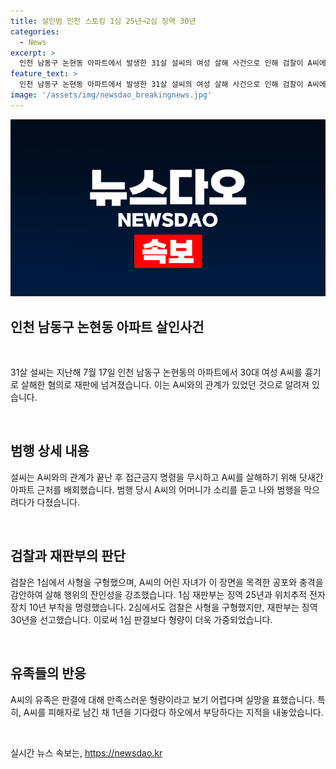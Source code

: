 ```yaml
---
title: 살인범 인천 스토킹 1심 25년→2심 징역 30년
categories:
  - News
excerpt: >
  인천 남동구 논현동 아파트에서 발생한 31살 설씨의 여성 살해 사건으로 인해 검찰이 A씨에 대해 1심에서 사형을 구형하였으며, 2심에서도 사형을 구형했고, 재판부는 징역 30년을 선고했습니다. 이에 유족들은 형량에 불만을 터뜨리며 피해자에게 만족스러운 형량이란 없다고 말했습니다. 살해는 계획적이고 잔혹하게 이루어졌다며 1심에서의 형량이 지나치게 가볍다고 지적했습니다.
feature_text: >
  인천 남동구 논현동 아파트에서 발생한 31살 설씨의 여성 살해 사건으로 인해 검찰이 A씨에 대해 1심에서 사형을 구형하였으며, 2심에서도 사형을 구형했고, 재판부는 징역 30년을 선고했습니다. 이에 유족들은 형량에 불만을 터뜨리며 피해자에게 만족스러운 형량이란 없다고 말했습니다. 살해는 계획적이고 잔혹하게 이루어졌다며 1심에서의 형량이 지나치게 가볍다고 지적했습니다.
image: '/assets/img/newsdao_breakingnews.jpg'
---
```


<p><img src="/assets/img/newsdao_breakingnews.jpg" alt="implanttips 속보" /></p>

<h2 data-ke-size="size26">인천 남동구 논현동 아파트 살인사건</h2>

<p data-ke-size="size16">&nbsp;</p>

<p>31살 설씨는 지난해 7월 17일 인천 남동구 논현동의 아파트에서 30대 여성 A씨를 흉기로 살해한 혐의로 재판에 넘겨졌습니다. 이는 A씨와의 관계가 있었던 것으로 알려져 있습니다.</p>

<p data-ke-size="size16">&nbsp;</p>

<h2 data-ke-size="size24">범행 상세 내용</h2>

<p data-ke-size="size16">설씨는 A씨와의 관계가 끝난 후 접근금지 명령을 무시하고 A씨를 살해하기 위해 닷새간 아파트 근처를 배회했습니다. 범행 당시 A씨의 어머니가 소리를 듣고 나와 범행을 막으려다가 다쳤습니다.</p>

<p data-ke-size="size16">&nbsp;</p>

<h2 data-ke-size="size24">검찰과 재판부의 판단</h2>

<p data-ke-size="size16">검찰은 1심에서 사형을 구형했으며, A씨의 어린 자녀가 이 장면을 목격한 공포와 충격을 감안하여 살해 행위의 잔인성을 강조했습니다. 1심 재판부는 징역 25년과 위치추적 전자장치 10년 부착을 명령했습니다. 2심에서도 검찰은 사형을 구형했지만, 재판부는 징역 30년을 선고했습니다. 이로써 1심 판결보다 형량이 더욱 가중되었습니다.</p>

<p data-ke-size="size16">&nbsp;</p>

<h2 data-ke-size="size24">유족들의 반응</h2>

<p data-ke-size="size16">A씨의 유족은 판결에 대해 만족스러운 형량이라고 보기 어렵다며 실망을 표했습니다. 특히, A씨를 피해자로 남긴 채 1년을 기다렸다 하오에서 부당하다는 지적을 내놓았습니다.</p>

<p data-ke-size="size16">&nbsp;</p>
실시간 뉴스 속보는, <a href="https://newsdao.kr" rel="dofollow">https://newsdao.kr</a>


